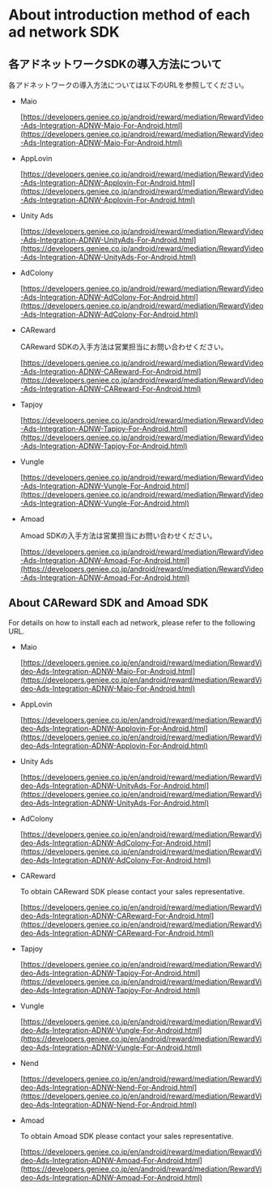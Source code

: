 # About introduction method of each ad network SDK


## 各アドネットワークSDKの導入方法について

各アドネットワークの導入方法については以下のURLを参照してください。

- Maio

	[https://developers.geniee.co.jp/android/reward/mediation/RewardVideo-Ads-Integration-ADNW-Maio-For-Android.html](https://developers.geniee.co.jp/android/reward/mediation/RewardVideo-Ads-Integration-ADNW-Maio-For-Android.html)

- AppLovin

	[https://developers.geniee.co.jp/android/reward/mediation/RewardVideo-Ads-Integration-ADNW-Applovin-For-Android.html](https://developers.geniee.co.jp/android/reward/mediation/RewardVideo-Ads-Integration-ADNW-Applovin-For-Android.html)


- Unity Ads

	[https://developers.geniee.co.jp/android/reward/mediation/RewardVideo-Ads-Integration-ADNW-UnityAds-For-Android.html](https://developers.geniee.co.jp/android/reward/mediation/RewardVideo-Ads-Integration-ADNW-UnityAds-For-Android.html)

- AdColony
	
	[https://developers.geniee.co.jp/android/reward/mediation/RewardVideo-Ads-Integration-ADNW-AdColony-For-Android.html](https://developers.geniee.co.jp/android/reward/mediation/RewardVideo-Ads-Integration-ADNW-AdColony-For-Android.html)


- CAReward

	CAReward SDKの入手方法は営業担当にお問い合わせください。
	
	[https://developers.geniee.co.jp/android/reward/mediation/RewardVideo-Ads-Integration-ADNW-CAReward-For-Android.html](https://developers.geniee.co.jp/android/reward/mediation/RewardVideo-Ads-Integration-ADNW-CAReward-For-Android.html)

- Tapjoy

	[https://developers.geniee.co.jp/android/reward/mediation/RewardVideo-Ads-Integration-ADNW-Tapjoy-For-Android.html](https://developers.geniee.co.jp/android/reward/mediation/RewardVideo-Ads-Integration-ADNW-Tapjoy-For-Android.html)

- Vungle

	[https://developers.geniee.co.jp/android/reward/mediation/RewardVideo-Ads-Integration-ADNW-Vungle-For-Android.html](https://developers.geniee.co.jp/android/reward/mediation/RewardVideo-Ads-Integration-ADNW-Vungle-For-Android.html)

- Amoad

	Amoad SDKの入手方法は営業担当にお問い合わせください。
	
	[https://developers.geniee.co.jp/android/reward/mediation/RewardVideo-Ads-Integration-ADNW-Amoad-For-Android.html](https://developers.geniee.co.jp/android/reward/mediation/RewardVideo-Ads-Integration-ADNW-Amoad-For-Android.html)

## About CAReward SDK and Amoad SDK

For details on how to install each ad network, please refer to the following URL.

- Maio

	[https://developers.geniee.co.jp/en/android/reward/mediation/RewardVideo-Ads-Integration-ADNW-Maio-For-Android.html](https://developers.geniee.co.jp/en/android/reward/mediation/RewardVideo-Ads-Integration-ADNW-Maio-For-Android.html)

- AppLovin

	[https://developers.geniee.co.jp/en/android/reward/mediation/RewardVideo-Ads-Integration-ADNW-Applovin-For-Android.html](https://developers.geniee.co.jp/en/android/reward/mediation/RewardVideo-Ads-Integration-ADNW-Applovin-For-Android.html)


- Unity Ads

	[https://developers.geniee.co.jp/en/android/reward/mediation/RewardVideo-Ads-Integration-ADNW-UnityAds-For-Android.html](https://developers.geniee.co.jp/en/android/reward/mediation/RewardVideo-Ads-Integration-ADNW-UnityAds-For-Android.html)

- AdColony
	
	[https://developers.geniee.co.jp/en/android/reward/mediation/RewardVideo-Ads-Integration-ADNW-AdColony-For-Android.html](https://developers.geniee.co.jp/en/android/reward/mediation/RewardVideo-Ads-Integration-ADNW-AdColony-For-Android.html)


- CAReward

	To obtain CAReward SDK please contact your sales representative.
	
	[https://developers.geniee.co.jp/en/android/reward/mediation/RewardVideo-Ads-Integration-ADNW-CAReward-For-Android.html](https://developers.geniee.co.jp/en/android/reward/mediation/RewardVideo-Ads-Integration-ADNW-CAReward-For-Android.html)

- Tapjoy

	[https://developers.geniee.co.jp/en/android/reward/mediation/RewardVideo-Ads-Integration-ADNW-Tapjoy-For-Android.html](https://developers.geniee.co.jp/en/android/reward/mediation/RewardVideo-Ads-Integration-ADNW-Tapjoy-For-Android.html)

- Vungle

	[https://developers.geniee.co.jp/en/android/reward/mediation/RewardVideo-Ads-Integration-ADNW-Vungle-For-Android.html](https://developers.geniee.co.jp/en/android/reward/mediation/RewardVideo-Ads-Integration-ADNW-Vungle-For-Android.html)


- Nend

	[https://developers.geniee.co.jp/en/android/reward/mediation/RewardVideo-Ads-Integration-ADNW-Nend-For-Android.html](https://developers.geniee.co.jp/en/android/reward/mediation/RewardVideo-Ads-Integration-ADNW-Nend-For-Android.html)

- Amoad

	To obtain Amoad SDK please contact your sales representative.
	
	[https://developers.geniee.co.jp/en/android/reward/mediation/RewardVideo-Ads-Integration-ADNW-Amoad-For-Android.html](https://developers.geniee.co.jp/en/android/reward/mediation/RewardVideo-Ads-Integration-ADNW-Amoad-For-Android.html)


